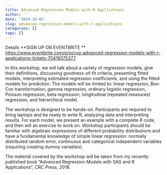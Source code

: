 ```yaml
---
title: Advanced Regression Models with R Applications
author: ''
date: '2019-10-05'
slug: advanced-regression-models-with-r-applications
categories: []
tags: []
---
```


Details
**SIGN UP ON EVENTBRITE **
https://www.eventbrite.com/e/ocrug-advanced-regression-models-with-r-applications-tickets-70416075377

In this workshop, we will talk about a variety of regression models, give their definitions, discussing goodness-of-fit criteria, presenting fitted models, interpreting estimated regression coefficients, and using the fitted models for prediction. The models will be limited to: linear regression, Box-Cox transformation, gamma regression, ordinary logistic regression, Poisson regression, beta regression, longitudinal (repeated measures) regression, and hierarchical model.

The workshop is designed to be hands-on. Participants are required to bring laptops and be ready to write R, analyzing data and interpreting results. For each model, we present an example with a complete R code, and then will an exercise to work on. Workshop participants should be familiar with algebraic expressions of different probability distributions and have a fundamental knowledge of simple linear regression: normally distributed random error, continuous and categorical independent variables (requiring creating dummy variables).

The material covered by the workshop will be taken from my recently published book “Advanced Regression Models with SAS and R Applications”, CRC Press, 2018.